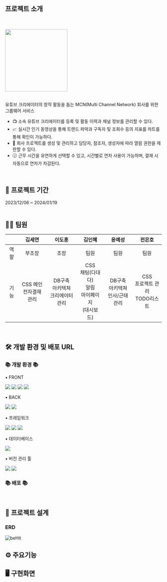 ## 프로젝트 소개
<br>
<br>
<img src="https://github.com/SEYEON94/BeHit/assets/121929117/0f7cfe2d-01f7-4fbd-a2b6-8a9671521b9a" width="auto" height="200">
<br>
<br>

유튜브 크리에이터의 창작 활동을 돕는 MCN(Multi Channel Network) 회사를 위한 그룹웨어 서비스

- 📺 소속 유튜브 크리에이터를 등록 및 활동 이력과 채널 정보를 관리할 수 있다.
- 📈 실시간 인기 동영상을 통해 트렌드 파악과 구독자 및 조회수 등의 지표를 차트를 통해 확인이 가능하다.
- 📂 회사 프로젝트를 생성 및 관리하고 담당자, 참조자, 생성자에 따라 열람 권한을 제한할 수 있다.
- 🕝 근무 시간을 유연하게 선택할 수 있고, 시간별로 연차 사용이 가능하며, 결재 시 자동으로 연차가 차감된다.
<br>

## 📅 프로젝트 기간 
2023/12/06 ~ 2024/01/19
<br>
<br>

## 👩‍🚀 팀원

|   | 김세연  | 이도훈  | 김인혜  | 윤예성  | 전은호  | 
|:---:|:---:|:---:|:---:|:---:|:---:|
| 역할 | 부조장  | 조장  | 팀원  | 팀원  | 팀원  |
| 기능 | CSS 메인<br>전자결재 관리|DB구축<br>아키텍쳐<br>크리에이터 관리|CSS<br>채팅(다대다)<br>알림<br>마이페이지<br>(대시보드)|DB구축<br>아키텍쳐<br>인사/근태 관리|CSS<br>프로젝트 관리<br>TODO리스트|
<br>

## 🛠 개발 환경 및 배포 URL

<div align=left>
	<h3>📚 개발 환경 📚</h3>
	<p>▪ FRONT</p>
</div>
<div align="left">
	<img src="https://img.shields.io/badge/HTML5-E34F26?style=flat&logo=HTML5&logoColor=white" />
	<img src="https://img.shields.io/badge/CSS3-1572B6?style=flat&logo=CSS3&logoColor=white" />
	<img src="https://img.shields.io/badge/JavaScript-F7DF1E?style=flat&logo=JavaScript&logoColor=white" />
	<img src="https://img.shields.io/badge/jQuery-0769AD?style=flat&logo=jQuery&logoColor=white" />
	<br>
</div>
<div align=left>
	<p>▪ BACK</p>
</div>
<div align="left">
	<img src="https://img.shields.io/badge/Java-007396?style=flat&logo=Conda-Forge&logoColor=white" />
	<img src="https://img.shields.io/badge/Eclipse%20IDE-2C2255?style=flat&logo=EclipseIDE&logoColor=white" />
</div>
<div align=left>
	<p>▪ 프레임워크</p>
</div>
<div align="left">
	<img src="https://img.shields.io/badge/Springboot-6DB33F?style=flat&logo=Spring&logoColor=white" />
	<img src="https://img.shields.io/badge/Mybatis-000000?style=flat&logo=Fluentd&logoColor=white" />
	<img src="https://img.shields.io/badge/Bootstrap-7952B3?style=flat&logo=Bootstrap&logoColor=white" />
</div>
<div align=left>
	<p>▪ 데이터베이스</p>
</div>
<div align="left">
	<img src="https://img.shields.io/badge/mariaDB-003545?style=flat&logo=mariaDB&logoColor=white" />
</div>
<div align=left>
	<p>▪ 버전 관리 툴</p>
</div>
<div align="left">
	<img src="https://img.shields.io/badge/GitHub-181717?style=flat&logo=GitHub&logoColor=white" />
	<img src="https://img.shields.io/badge/Sourcetree-0052CC?style=flat&logo=Sourcetree&logoColor=white" />
</div>
<div align=left>
	<h3>📚 배포 📚</h3>
</div>
<br>

## 🧱 프로젝트 설계

### ERD
![beHit](https://github.com/SEYEON94/BeHit/assets/121929117/9765d57a-81c9-4821-887b-dcc2b650baec)


## ⚙ 주요기능

## 🖥️ 구현화면

